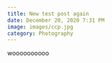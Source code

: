 ```yaml
---
title: New test post again
date: December 20, 2020 7:31 PM
image: images/ccp.jpg
category: Photography
---
```

woooooooooo